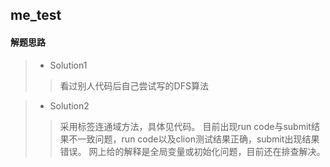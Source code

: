 ## me_test
#### 解题思路  
>* Solution1
>>看过别人代码后自己尝试写的DFS算法

>* Solution2
>>采用标签连通域方法，具体见代码。
>>目前出现run code与submit结果不一致问题，run code以及clion测试结果正确，submit出现结果错误。
>>网上给的解释是全局变量或初始化问题，目前还在排查解决。
